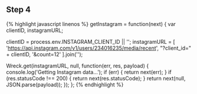 ---
---

## Step 4

{% highlight javascript linenos %}
getInstagram = function(next) {
  var clientID, instagramURL;

  clientID = process.env.INSTAGRAM_CLIENT_ID || '';
  instagramURL = [
    'https://api.instagram.com/v1/users/234016235/media/recent',
    "?client_id=" + clientID,
    '&count=12'
  ].join('');

  Wreck.get(instagramURL, null, function(err, res, payload) {
    console.log('Getting Instagram data...');
    if (err) {
      return next(err);
    }
    if (res.statusCode !== 200) {
      return next(res.statusCode);
    }
    return next(null, JSON.parse(payload));
  });
};
{% endhighlight %}

